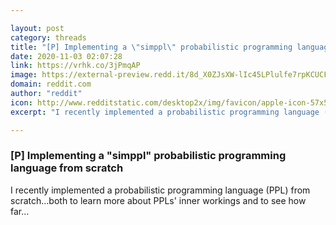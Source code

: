 ```yaml
---

layout: post
category: threads
title: "[P] Implementing a \"simppl\" probabilistic programming language from scratch"
date: 2020-11-03 02:07:28
link: https://vrhk.co/3jPmqAP
image: https://external-preview.redd.it/8d_X0ZJsXW-lIc45LPlulfe7rpKCUCFmfDQVTFNkx-0.jpg?width=632&height=330.890052356&auto=webp&crop=632:330.890052356,smart&s=aa7f142386cd8b73c5eb3671060297fff7743220
domain: reddit.com
author: "reddit"
icon: http://www.redditstatic.com/desktop2x/img/favicon/apple-icon-57x57.png
excerpt: "I recently implemented a probabilistic programming language (PPL) from scratch...both to learn more about PPLs' inner workings and to see how far..."

---
```


### [P] Implementing a "simppl" probabilistic programming language from scratch

I recently implemented a probabilistic programming language (PPL) from scratch...both to learn more about PPLs' inner workings and to see how far...